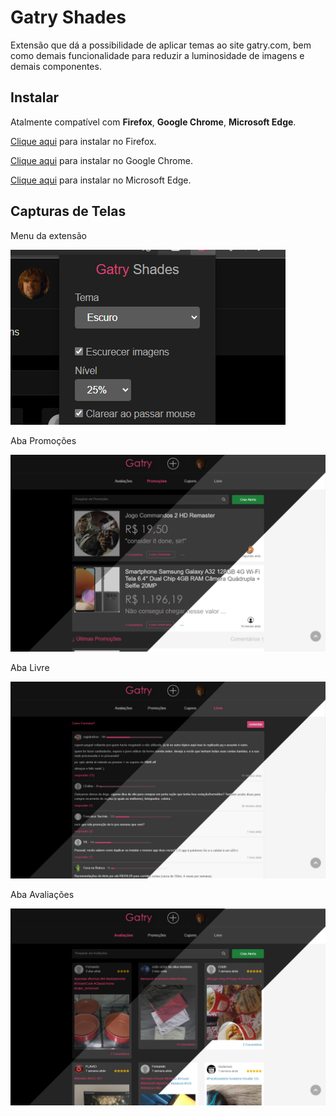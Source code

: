 # Gatry Shades

Extensão que dá a possibilidade de aplicar temas ao site gatry.com, bem como demais funcionalidade para reduzir a luminosidade de imagens e demais componentes.

## Instalar
Atalmente compatível com **Firefox**, **Google Chrome**, **Microsoft Edge**.

[Clique aqui](https://chrome.google.com/webstore/detail/gatry-shades/nmflikdijdboedbhmohgcaakjkniignj?hl=pt-BR) para instalar no Firefox. 

[Clique aqui](https://chrome.google.com/webstore/detail/gatry-shades/nmflikdijdboedbhmohgcaakjkniignj?hl=pt-BR) para instalar no Google Chrome.

[Clique aqui](https://chrome.google.com/webstore/detail/gatry-shades/nmflikdijdboedbhmohgcaakjkniignj?hl=pt-BR) para instalar no Microsoft Edge. 


## Capturas de Telas
Menu da extensão

![Menu da extensão](web-store/cap-min-03.png)

Aba Promoções

![Aba Promoções](web-store/Gatry-Shades.png)

Aba Livre

![Aba Livre](web-store/Gatry-Shades-3.png)

Aba Avaliações

![Aba Avaliações](web-store/Gatry-Shades-2.png)
